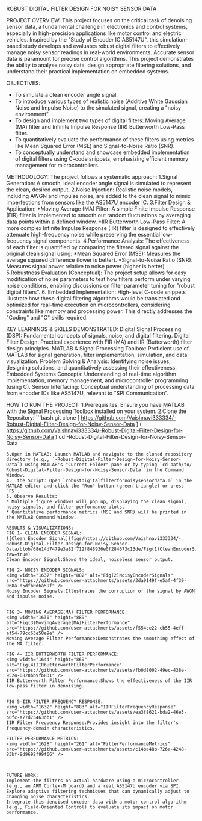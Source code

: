 ROBUST DIGITAL FILTER DESIGN FOR NOISY SENSOR DATA

PROJECT OVERVIEW:
This project focuses on the critical task of denoising sensor data, a fundamental challenge in electronics and control systems, especially in high-precision applications like motor control and electric vehicles. Inspired by the "Study of Encoder IC AS5147U", this simulation-based study develops and evaluates robust digital filters to effectively manage noisy sensor readings in real-world environments.
Accurate sensor data is paramount for precise control algorithms. This project demonstrates the ability to analyse noisy data, design appropriate filtering solutions, and understand their practical implementation on embedded systems.

OBJECTIVES:
* To simulate a clean encoder angle signal.
* To introduce various types of realistic noise (Additive White Gaussian Noise and Impulse Noise) to the simulated signal, creating a "noisy environment".
* To design and implement two types of digital filters: Moving Average (MA) filter and Infinite Impulse Response (IIR) Butterworth Low-Pass filter.
* To quantitatively evaluate the performance of these filters using metrics like Mean Squared Error (MSE) and Signal-to-Noise Ratio (SNR).
* To conceptually understand and showcase embedded implementation of digital filters using C-code snippets, emphasizing efficient memory management for microcontrollers.

METHODOLOGY:
The project follows a systematic approach:
1.Signal Generation: A smooth, ideal encoder angle signal is simulated to represent the clean, desired output.
2.Noise Injection: Realistic noise models, including AWGN and impulse noise, are added to the clean signal to mimic imperfections from sensors like the AS5147U encoder IC.
3.Filter Design & Application:
*Moving Average (MA) Filter: A simple Finite Impulse Response (FIR) filter is implemented to smooth out random fluctuations by averaging data points within a defined window.
*IIR Butterworth Low-Pass Filter: A more complex Infinite Impulse Response (IIR) filter is designed to effectively attenuate high-frequency noise while preserving the essential low-frequency signal components.
4.Performance Analysis: The effectiveness of each filter is quantified by comparing the filtered signal against the original clean signal using:
 *Mean Squared Error (MSE): Measures the average squared difference (lower is better).
 *Signal-to-Noise Ratio (SNR): Measures signal power relative to noise power (higher is better).
5.Robustness Evaluation (Conceptual): The project setup allows for easy modification of noise parameters to test how filters perform under varying noise conditions, enabling discussions on filter parameter tuning for "robust digital filters".
6. Embedded Implementation: High-level C-code snippets illustrate how these digital filtering algorithms would be translated and optimized for real-time execution on microcontrollers, considering constraints like memory and processing power. This directly addresses the "Coding" and "C" skills required.

KEY LEARNINGS & SKILLS DEMONSTRATED:
Digital Signal Processing (DSP): Fundamental concepts of signals, noise, and digital filtering.
Digital Filter Design: Practical experience with FIR (MA) and IIR (Butterworth) filter design principles.
MATLAB & Signal Processing Toolbox: Proficient use of MATLAB for signal generation, filter implementation, simulation, and data visualization.
Problem Solving & Analysis: Identifying noise issues, designing solutions, and quantitatively assessing their effectiveness.
Embedded Systems Concepts: Understanding of real-time algorithm implementation, memory management, and microcontroller programming (using C).
Sensor Interfacing: Conceptual understanding of processing data from encoder ICs like AS5147U, relevant to "SPI Communication".


HOW TO RUN THE PROJECT:
1.Prerequisites: Ensure you have MATLAB with the Signal Processing Toolbox installed on your system.
2.Clone the Repository:
    ```bash
git clone [ https://github.com/Vaishnavi333334/-Robust-Digital-Filter-Design-for-Noisy-Sensor-Data ] ( https://github.com/Vaishnavi333334/-Robust-Digital-Filter-Design-for-Noisy-Sensor-Data )
 cd -Robust-Digital-Filter-Design-for-Noisy-Sensor-Data
  ```
3.Open in MATLAB: Launch MATLAB and navigate to the cloned repository directory (e.g., `-Robust-Digital-Filter-Design-for-Noisy-Sensor-Data`) using MATLAB's "Current Folder" pane or by typing `cd path/to/-Robust-Digital-Filter-Design-for-Noisy-Sensor-Data` in the Command Window.
4.  the Script: Open `robustdigitalfilterfornoisysensordata.m` in the MATLAB editor and click the "Run" button (green triangle) or press `F5`.
5. Observe Results:
 * Multiple figure windows will pop up, displaying the clean signal, noisy signals, and filter performance plots.
 * Quantitative performance metrics (MSE and SNR) will be printed in the MATLAB Command Window.

RESULTS & VISUALIZATIONS:
FIG 1- CLEAN ENCODER SIGNAL:
![Clean Encoder Signal](figs/https://github.com/Vaishnavi333334/-Robust-Digital-Filter-Design-for-Noisy-Sensor-Data/blob/68e14d7479e3a82f712f848936e0f284673c13de/Fig(1)CleanEncoderSignal.png?raw=true)
Clean Encoder Signal:Shows the ideal, noiseless sensor output. 

FIG 2- NOISY ENCODER SIGNALS:
<img width="1637" height="882" alt="Fig(2)NoisyEncoderSignals" src="https://github.com/user-attachments/assets/3da9149f-e5af-4f39-968a-d5dfb0d6a59f" />
Noisy Encoder Signals:Illustrates the corruption of the signal by AWGN and impulse noise.


FIG 3- MOVING AVERAGE(MA) FILTER PERFORMANCE:
<img width="1630" height="889" alt="Fig(3)MovingAverage(MA)FilterPerformance" src="https://github.com/user-attachments/assets/f554ce22-cb55-4eff-af54-79cc63e58e9e" />
Moving Average Filter Performance:Demonstrates the smoothing effect of the MA filter.

FIG 4- IIR BUTTERWORTH FILTER PERFORMANCE:
<img width="1644" height="869" alt="Fig(4)IIRbutterworthFilterPerformance" src="https://github.com/user-attachments/assets/fb0d8002-49ec-438e-9524-0828bb9fb831" />
IIR Butterworth Filter Performance:Shows the effectiveness of the IIR low-pass filter in denoising.


FIG 5-IIR FILTER FREQUENCY RESPONSE:
<img width="1632" height="883" alt="IIRFilterFrequencyResponse" src="https://github.com/user-attachments/assets/ea3f8621-bda2-46e3-b6fc-a77d73463db1" />
IIR Filter Frequency Response:Provides insight into the filter's frequency-domain characteristics.

FILTER PERFORMANCE METRICS:
<img width="1628" height="261" alt="FilterPerformanceMetrics" src="https://github.com/user-attachments/assets/c14be48b-726a-4248-83bf-8d9692f99f66" />



FUTURE WORK:
Implement the filters on actual hardware using a microcontroller (e.g., an ARM Cortex-M board) and a real AS5147U encoder via SPI.
Explore adaptive filtering techniques that can dynamically adjust to changing noise characteristics.
Integrate this denoised encoder data with a motor control algorithm (e.g., Field-Oriented Control) to evaluate its impact on motor performance.
